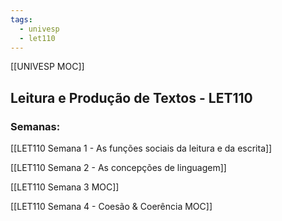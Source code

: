```yaml
---
tags:
  - univesp
  - let110
---
```

[[UNIVESP MOC]]

## Leitura e Produção de Textos - LET110

### Semanas:

[[LET110 Semana 1 - As funções sociais da leitura e da escrita]]

[[LET110 Semana 2 - As concepções de linguagem]]

[[LET110 Semana 3  MOC]]

[[LET110 Semana 4 - Coesão & Coerência MOC]]

